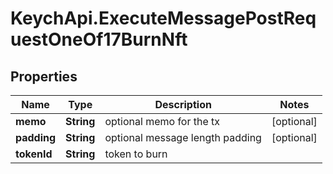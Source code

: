 # KeychApi.ExecuteMessagePostRequestOneOf17BurnNft

## Properties

Name | Type | Description | Notes
------------ | ------------- | ------------- | -------------
**memo** | **String** | optional memo for the tx | [optional] 
**padding** | **String** | optional message length padding | [optional] 
**tokenId** | **String** | token to burn | 


